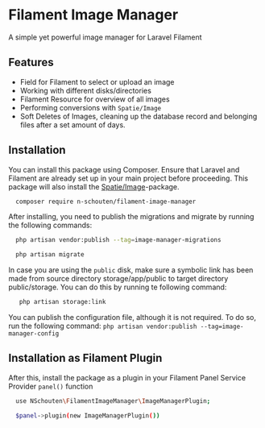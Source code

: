 
# Filament Image Manager

A simple yet powerful image manager for Laravel Filament

## Features

- Field for Filament to select or upload an image
- Working with different disks/directories
- Filament Resource for overview of all images
- Performing conversions with ```Spatie/Image```
- Soft Deletes of Images, cleaning up the database record and belonging files after a set amount of days.

## Installation

You can install this package using Composer. Ensure that Laravel and Filament are already set up in your main project before proceeding. This package will also install the [Spatie/Image](https://github.com/spatie/image)-package.

```bash
  composer require n-schouten/filament-image-manager
```

After installing, you need to publish the migrations and migrate by running the following commands:

```bash
  php artisan vendor:publish --tag=image-manager-migrations

  php artisan migrate
```

In case you are using the ```public``` disk, make sure a symbolic link has been made from source directory storage/app/public to target directory public/storage. You can do this by running te following command:
```bash
   php artisan storage:link
```

You can publish the configuration file, although it is not required. To do so, run the following command: ```php artisan vendor:publish --tag=image-manager-config```

## Installation as Filament Plugin

After this, install the package as a plugin in your Filament Panel Service Provider ```panel()``` function
```bash
  use NSchouten\FilamentImageManager\ImageManagerPlugin;

  $panel->plugin(new ImageManagerPlugin())
```
